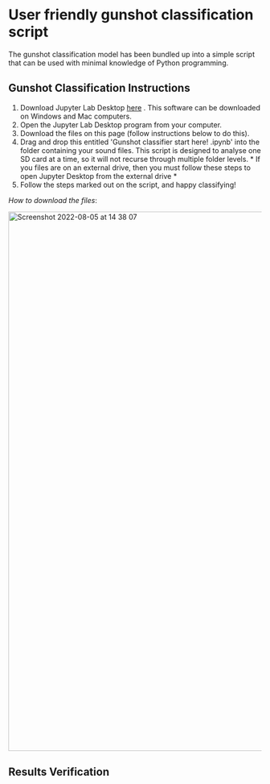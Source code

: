 # User friendly gunshot classification script

The gunshot classification model has been bundled up into a simple script that can be used with minimal knowledge of Python programming. 

## Gunshot Classification Instructions ##

1. Download Jupyter Lab Desktop [here](https://github.com/jupyterlab/jupyterlab-desktop#download) . This software can be downloaded on Windows and Mac computers.
2. Open the Jupyter Lab Desktop program from your computer. 
3. Download the files on this page (follow instructions below to do this).
4. Drag and drop this entitled 'Gunshot classifier start here! .ipynb' into the folder containing your sound files. This script is designed to analyse one SD card at a time, so it will not recurse through multiple folder levels. * If you files are on an external drive, then you must follow these steps to open Jupyter Desktop from the external drive *
5. Follow the steps marked out on the script, and happy classifying!


*How to download the files*:

<img width="1071" alt="Screenshot 2022-08-05 at 14 38 07" src="https://user-images.githubusercontent.com/72734966/183140838-9dae6da6-0780-4768-a9fb-900c3310bed9.png">

## Results Verification ##
